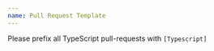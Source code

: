 ```yaml
---
name: Pull Request Template
---
```


Please prefix all TypeScript pull-requests with `[Typescript]`
